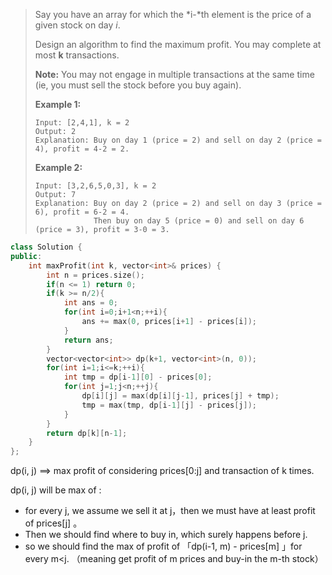 > Say you have an array for which the *i-*th element is the price of a given stock on day *i*.
>
> Design an algorithm to find the maximum profit. You may complete at most **k** transactions.
>
> **Note:**
> You may not engage in multiple transactions at the same time (ie, you must sell the stock before you buy again).
>
> **Example 1:**
>
> ```
> Input: [2,4,1], k = 2
> Output: 2
> Explanation: Buy on day 1 (price = 2) and sell on day 2 (price = 4), profit = 4-2 = 2.
> ```
>
> **Example 2:**
>
> ```
> Input: [3,2,6,5,0,3], k = 2
> Output: 7
> Explanation: Buy on day 2 (price = 2) and sell on day 3 (price = 6), profit = 6-2 = 4.
>              Then buy on day 5 (price = 0) and sell on day 6 (price = 3), profit = 3-0 = 3.
> ```

```cpp
class Solution {
public:
    int maxProfit(int k, vector<int>& prices) {
        int n = prices.size();
        if(n <= 1) return 0;
        if(k >= n/2){
            int ans = 0;
            for(int i=0;i+1<n;++i){
                ans += max(0, prices[i+1] - prices[i]);
            }
            return ans;
        }
        vector<vector<int>> dp(k+1, vector<int>(n, 0));
        for(int i=1;i<=k;++i){
            int tmp = dp[i-1][0] - prices[0];
            for(int j=1;j<n;++j){
                dp[i][j] = max(dp[i][j-1], prices[j] + tmp);
                tmp = max(tmp, dp[i-1][j] - prices[j]);
            }
        }
        return dp[k][n-1];
    }
};
```

dp(i, j) ==> max profit of considering prices[0:j] and transaction of k times.

dp(i, j) will be max of :

- for every j,  we assume we sell it at j，then we must have at least profit of prices[j] 。
- Then we should find where to buy in, which surely happens before j.
- so we should find the max of profit of 「dp(i-1, m) - prices[m] 」for every m<j. （meaning get profit of m prices and buy-in the m-th stock）